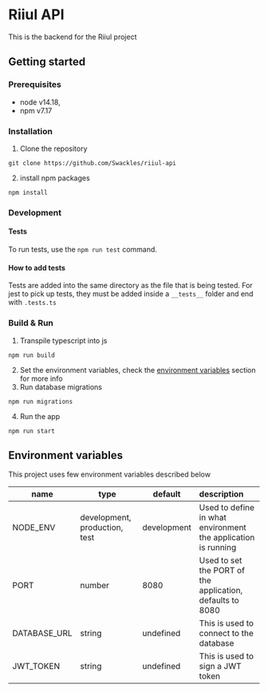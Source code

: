 # Riiul API

This is the backend for the Riiul project

## Getting started

### Prerequisites

* node v14.18,
* npm v7.17

### Installation

1. Clone the repository

```shell
git clone https://github.com/Swackles/riiul-api
```

2. install npm packages

````shell
npm install
````

### Development

#### Tests

To run tests, use the `npm run test` command.

#### How to add tests

Tests are added into the same directory as the file that is being tested. For jest to pick up tests, they must be added inside a `__tests__` folder and end with `.tests.ts`

### Build & Run

1. Transpile typescript into js

````shell
npm run build
````

2. Set the environment variables, check the [environment variables](#environment-variables) section for more info
3. Run database migrations

````shell
npm run migrations
````

4. Run the app

````shell
npm run start
````

## Environment variables

This project uses few environment variables described below

| name | type | default | description |
|---|---|---|:---|
| NODE_ENV | development, production, test | development | Used to define in what environment the application is running
| PORT | number | 8080 | Used to set the PORT of the application, defaults to 8080
| DATABASE_URL | string | undefined | This is used to connect to the database
| JWT_TOKEN | string | undefined | This is used to sign a JWT token
